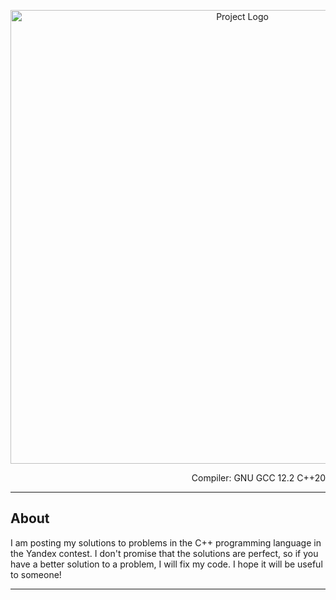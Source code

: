 <p align="center">
      <img src="https://encrypted-tbn0.gstatic.com/images?q=tbn:ANd9GcRZNsg6FJ8n6IDgdpkGce23VLRI8sSdbhECLw&usqp=CAU" alt="Project Logo" width="726">
</p>

<p align="right">
Compiler: GNU GCC 12.2 C++20
</p>

___

## About

I am posting my solutions to problems in the C++ programming language in the Yandex contest. I don't promise that the solutions are perfect, so if you have a better solution to a problem, I will fix my code. I hope it will be useful to someone!
___
